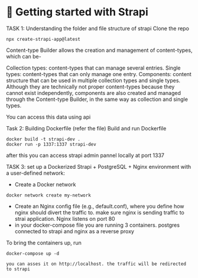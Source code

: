 # 🚀 Getting started with Strapi

TASK 1: Understanding the folder and file structure of strapi
Clone the repo

```
npx create-strapi-app@latest
```

Content-type Builder allows the creation and management of content-types, which can be-

Collection types: content-types that can manage several entries.
Single types: content-types that can only manage one entry.
Components: content structure that can be used in multiple collection types and single types. Although they are technically not proper content-types because they cannot exist independently, components are also created and managed through the Content-type Builder, in the same way as collection and single types.

You can access this data using api

Task 2:
Building Dockerfile (refer the file)
Build and run Dockerfile

```
docker build -t strapi-dev .
docker run -p 1337:1337 strapi-dev
```

after this you can access strapi admin pannel locally at port 1337

TASK 3:
set up a Dockerized Strapi + PostgreSQL + Nginx environment with a user-defined network:

- Create a Docker network

```
docker network create my-network
```

- Create an Nginx config file (e.g., default.conf), where you define how nginx should divert the traffic to. make sure nginx is sending traffic to strai application. Nginx listens on port 80
- in your docker-compose file you are running 3 containers. postgres connected to strapi and nginx as a reverse proxy

To bring the containers up, run

```
docker-compose up -d

```

```
you can asses it on http://localhost. the traffic will be redirected to strapi
```
